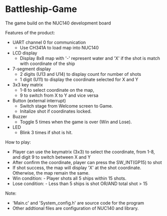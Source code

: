 # Battleship-Game
The game build on the NUC140 development board

Features of the product:
  - UART channel 0 for communication  
      -  Use CH341A to load map into NUC140
  - LCD display
      - Display 8x8 map with '-' represent water and 'X' if the shot is match with coordinate of the ship
  - 7-segment display
      - 2 digits (U13 and U14) to display count for number of shots
      - 1 digit (U11) to display the coordinate selected for X and Y 
  - 3x3 key matrix
      - 1-8 to select coordinate on the map,
      - 9 to switch from X to Y and vice versa
  - Button (external interrupt)
      - Switch stage from Welcome screen to Game.
      - Initalize shot if coordinates locked.
  - Buzzer
      - Toggle 5 times when the game is over (Win and Lose).
  - LED
      - Blink 3 times if shot is hit.

How to play:
- Player can use the keymatrix (3x3) to select the coordinate, from 1-8, and digit 9 to switch between X and Y
- After confirm the coordinate, player can press the SW_INT(GP15) to shot
- If shot success, the map will display 'X' at the shot coordinate. Otherwise, the map remain the same.
- Win condition:    - Player shots all 5 ships within 15 shots.
- Lose condition:   - Less than 5 ships is shot OR/AND total shot > 15


Note: 
- 'Main.c' and 'System_config.h' are source code for the program
- Other addtional files are configuration of NUC140 and library.
